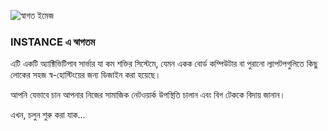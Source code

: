 ![স্বাগত ইমেজ](/helpimages/welcome.jpg)
### INSTANCE এ স্বাগতম
এটি একটি অ্যাক্টিভিটিপাব সার্ভার যা কম শক্তির সিস্টেমে, যেমন একক বোর্ড কম্পিউটার বা পুরানো ল্যাপটপগুলিতে কিছু লোকের সহজ স্ব-হোস্টিংয়ের জন্য ডিজাইন করা হয়েছে।

আপনি যেভাবে চান আপনার নিজের সামাজিক নেটওয়ার্ক উপস্থিতি চালান এবং বিগ টেককে বিদায় জানান।

এখন, চলুন শুরু করা যাক...
